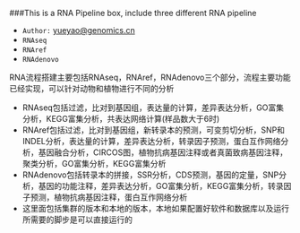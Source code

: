 ###This is a RNA Pipeline box, include three different RNA pipeline

* `Author:` yueyao@genomics.cn
* `RNAseq`
* `RNAref`
* `RNAdenovo`

RNA流程搭建主要包括RNAseq，RNAref，RNAdenovo三个部分，流程主要功能已经实现，可以针对动物和植物进行不同的分析

* RNAseq包括过滤，比对到基因组，表达量的计算，差异表达分析，GO富集分析，KEGG富集分析，共表达网络计算(样品数大于6时)
* RNAref包括过滤，比对到基因组，新转录本的预测，可变剪切分析，SNP和INDEL分析，表达量的计算，差异表达分析，转录因子预测，蛋白互作网络分析，基因融合分析，CIRCOS图，植物抗病基因注释或者真菌致病基因注释，聚类分析，GO富集分析，KEGG富集分析
* RNAdenovo包括转录本的拼接，SSR分析，CDS预测，基因的定量，SNP分析，基因的功能注释，差异表达分析，GO富集分析，KEGG富集分析，转录因子预测，植物抗病基因注释，蛋白互作网络分析
* 这里面包括集群的版本和本地的版本，本地如果配置好软件和数据库以及运行所需要的脚步是可以直接运行的

